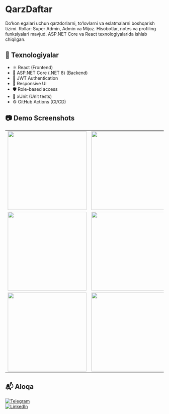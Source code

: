 # QarzDaftar
Do‘kon egalari uchun qarzdorlarni, to‘lovlarni va eslatmalarni boshqarish tizimi. Rollar: Super Admin, Admin va Mijoz. Hisobotlar, notes va profiling funksiyalari mavjud. ASP.NET Core va React texnologiyalarida ishlab chiqilgan.

## 🚀 Texnologiyalar

- ⚛️ React (Frontend)
- 🧱 ASP.NET Core (.NET 8) (Backend)
- 🔐 JWT Authentication
- 📱 Responsive UI
- 🛡️ Role-based access
- 🧪 xUnit (Unit tests)
- ⚙️ GitHub Actions (CI/CD)

## 📷 Demo Screenshots
<table>
  <tr>
    <td><img src="https://github.com/user-attachments/assets/ec2d4953-f8f7-4936-a174-b93084d54aee" width="250"/></td>
    <td><img src="https://github.com/user-attachments/assets/d0aa0744-45f8-4238-8ec3-ecd717fa25f0" width="250"/></td>
    <td><img src="https://github.com/user-attachments/assets/7b5e8a75-7126-400e-a494-aaacf253916e" width="250"/></td>
  </tr>
  <tr>
    <td><img src="https://github.com/user-attachments/assets/eeb4d0f2-295a-40a2-8787-3554d7fb7bfc" width="250"/></td>
    <td><img src="https://github.com/user-attachments/assets/97019d2b-baaf-42b3-8aea-cecafee0d7ef" width="250"/></td>
    <td><img src="https://github.com/user-attachments/assets/d366cb17-cd24-4e5f-a70f-c48aace3d7b4" width="250"/></td>
  </tr>
  <tr>
    <td><img src="https://github.com/user-attachments/assets/40f90684-75c7-4569-bdd4-6ddc99450863" width="250"/></td>
    <td><img src="https://github.com/user-attachments/assets/951b4dfe-05b5-4ad8-8f12-c50d82fb4803" width="250"/></td>
    <td><img src="https://github.com/user-attachments/assets/3a66ab43-e1e4-4cee-9638-d7e679b8923c" width="250"/></td>
  </tr>
</table>

## 📬 Aloqa
[![Telegram](https://img.shields.io/badge/Telegram-@DilmurodDeveloper-2CA5E0?logo=telegram&style=flat)](https://t.me/DilmurodDeveloper)  
[![LinkedIn](https://img.shields.io/badge/LinkedIn-Dilmurod%20Madirimov-0077B5?logo=linkedin&style=flat)](https://www.linkedin.com/in/dilmurodmadirimov)

